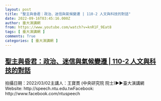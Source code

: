 ```yaml
---
layout: post
title: "聖主與昏君：政治、迷信與氣候變遷 | 110-2 人文與科技的對話"
date: 2022-09-16T03:45:16.000Z
author: 臺大演講網
from: https://www.youtube.com/watch?v=knR1F_9Eat8
tags: [ 臺大演講網 ]
comments: True
categories: [ 臺大演講網 ]
---
```

<!--1663299916000-->
[聖主與昏君：政治、迷信與氣候變遷 | 110-2 人文與科技的對話](https://www.youtube.com/watch?v=knR1F_9Eat8)
------

<div>
拍攝日期：2022/03/02主講人：王寶貫 (中央研究院 院士)►►臺大演講網Website: http://speech.ntu.edu.twFacebook: http://www.facebook.com/ntuspeech
</div>
